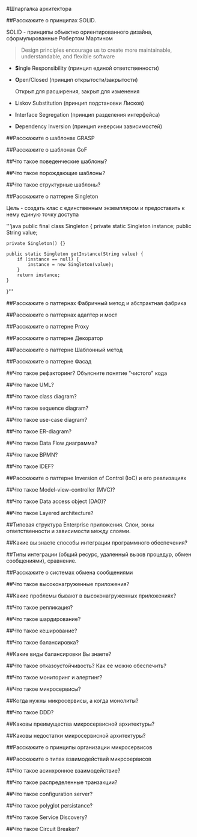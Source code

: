#Шпаргалка архитектора

##Расскажите о принципах SOLID.

SOLID - принципы объектно ориентированного дизайна, сформулированные Робертом Мартином

> Design principles encourage us to create more maintainable, understandable, and flexible software

- **S**ingle Responsibility (принцип единой ответственности)


- **O**pen/Closed (принцип открытости/закрытости)
  
    Открыт для расширения, закрыт для изменения

  
- **L**iskov Substitution (принцип подстановки Лисков)
- **I**nterface Segregation (принцип разделения интерфейса)
- **D**ependency Inversion (принцип инверсии зависимостей)

##Расскажите о шаблонах GRASP

##Расскажите о шаблонах GoF

##Что такое поведенческие шаблоны?

##Что такое порождающие шаблоны?

##Что такое структурные шаблоны?

##Расскажите о паттерне Singleton

Цель - создать клас с единственным экземпляром и предоставить к нему единую точку доступа

'''java
public final class Singleton {
private static Singleton instance;
public String value;

    private Singleton() {}

    public static Singleton getInstance(String value) {
        if (instance == null) {
            instance = new Singleton(value);
        }
        return instance;
    }
}'''

##Расскажите о паттернах Фабричный метод и абстрактная фабрика

##Расскажите о паттернах адаптер и мост

##Расскажите о паттерне Proxy

##Расскажите о паттерне Декоратор

##Расскажите о паттерне Шаблонный метод

##Расскажите о паттерне Фасад

##Что такое рефакторинг? Объясните понятие "чистого" кода



##Что такое UML?

##Что такое class diagram?

##Что такое sequence diagram?

##Что такое use-case diagram?

##Что такое ER-diagram?

##Что такое Data Flow диаграмма?

##Что такое BPMN?

##Что такое IDEF?



##Расскажите о паттерне Inversion of Control (IoC) и его реализациях

##Что такое Model-view-controller (MVC)?

##Что такое Data access object (DAO)?

##Что такое Layered architecture?

##Типовая структура Enterprise приложения. Слои, зоны ответственности и зависимости между слоями.

##Какие вы знаете способы интеграции программного обеспечения?

##Типы интеграции (общий ресурс, удаленный вызов процедур, обмен сообщениями), сравнение.

##Расскажите о системах обмена сообщениями



##Что такое высоконагруженные приложения?

##Какие проблемы бывают в высоконагруженных приложениях?

##Что такое репликация?

##Что такое шардирование?

##Что такое кеширование?

##Что такое балансировка?

##Какие виды балансировки Вы знаете?

##Что такое отказоустойчивость? Как ее можно обеспечить?

##Что такое мониторинг и алертинг?



##Что такое микросервисы?

##Когда нужны микросервисы, а когда монолиты?

##Что такое DDD?

##Каковы преимущества микросервисной архитектуры?

##Каковы недостатки микросервисной архитектуры?

##Расскажите о принципы организации микросервисов

##Расскажите о типах взаимодействий микрсоервисов

##Что такое асинхронное взаимодействие?

##Что такое распределенные транзакции?

##Что такое configuration server?

##Что такое polyglot persistance?

##Что такое Service Discovery?

##Что такое Circuit Breaker?